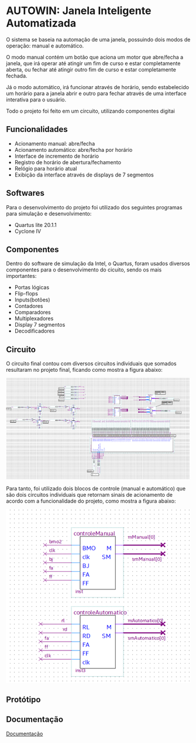 
<p align="center">
  <h1>AUTOWIN: Janela Inteligente Automatizada</h1>
</p>

O sistema se baseia na automação de uma janela, possuindo dois modos de operação: manual e automático. 

O modo manual contém um botão que aciona um motor que abre/fecha a janela, que irá operar até atingir um fim de curso e estar completamente aberta, ou fechar até atingir outro fim de curso e estar completamente fechada.

Já o modo automático, irá funcionar através de horário, sendo estabelecido um horário para a janela abrir e outro para fechar através de uma interface interativa para o usuário.


Todo o projeto foi feito em um circuito, utilizando componentes digitai



## Funcionalidades

- Acionamento manual: abre/fecha 
- Acionamento automático: abre/fecha por horário
- Interface de incremento de horário
- Registro de horário de abertura/fechamento
- Relógio para horário atual
- Exibição da interface através de displays de 7 segmentos



## Softwares 
Para o desenvolvimento do projeto foi utilizado dos seguintes programas para simulação e desenvolvimento:
- Quartus lite 20.1.1
- Cyclone IV
## Componentes 
Dentro do software de simulação da Intel, o Quartus, foram usados diversos componentes para o desenvolvimento do cicuito, sendo os mais importantes:
- Portas lógicas 
- Flip-flops
- Inputs(botões)
- Contadores
- Comparadores
- Multiplexadores
- Display 7 segmentos
- Decodificadores

## Circuito

O circuito final contou com diversos circuitos individuais que somados resultaram no projeto final, ficando como mostra a figura abaixo:

<p align="center">
  <img src="https://github.com/williangrleme/AutoWin/raw/main/imgs/geral.png" alt="Descrição da Imagem">
</p>

Para tanto, foi utilizado dois blocos de controle (manual e automático) que são dois circuitos individuais que retornam sinais de acionamento de acordo com a funcionalidade do projeto, como mostra a figura abaixo:

<p align="center">
  <img src="https://github.com/williangrleme/AutoWin/blob/main/imgs/controles.png" alt="Descrição da Imagem">
</p>



## Protótipo
## Documentação

[Documentação](https://github.com/williangrleme/AutoWin/blob/main/Documenta%C3%A7%C3%A3o.pdf)

